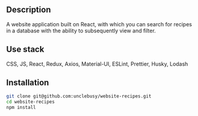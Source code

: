 ## Description
A website application built on React, with which you can search for recipes in a database with the ability to subsequently view and filter.

## Use stack
CSS, JS, React, Redux, Axios, Material-UI, ESLint, Prettier, Husky, Lodash

## Installation
```sh
git clone git@github.com:unclebusy/website-recipes.git
cd website-recipes
npm install
```
